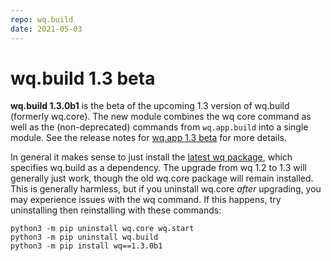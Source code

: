 ```yaml
---
repo: wq.build
date: 2021-05-03
---
```


# wq.build 1.3 beta

**wq.build 1.3.0b1** is the beta of the upcoming 1.3 version of wq.build (formerly wq.core).  The new module combines the wq core command as well as the (non-deprecated) commands from `wq.app.build` into a single module.  See the release notes for [wq.app 1.3 beta](./wq.app-1.3.0b1.md) for more details.

In general it makes sense to just install the [latest wq package](./wq-1.3.0b1.md), which specifies wq.build as a dependency.  The upgrade from wq 1.2 to 1.3 will generally just work, though the old wq.core package will remain installed.  This is generally harmless, but if you uninstall wq.core *after* upgrading, you may experience issues with the wq command.  If this happens, try uninstalling then reinstalling with these commands:

```
python3 -m pip uninstall wq.core wq.start
python3 -m pip uninstall wq.build
python3 -m pip install wq==1.3.0b1
```
